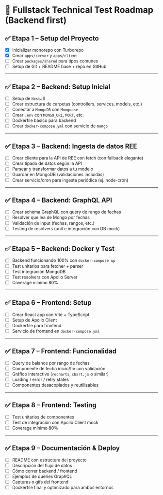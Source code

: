 # 🧪 Fullstack Technical Test Roadmap (Backend first)

## ✅ Etapa 1 – Setup del Proyecto

- [x] Inicializar monorepo con Turborepo
- [x] Crear `apps/server` y `apps/client`
- [ ] Crear `packages/shared` para tipos comunes
- [ ] Setup de Git + README base + repo en GitHub

---

## ✅ Etapa 2 – Backend: Setup Inicial

- [ ] Setup de `Nest`JS
- [ ] Crear estructura de carpetas (controllers, services, models, etc.)
- [ ] Conectar a `MongoDB` con `Mongoose`
- [ ] Crear `.env` con `MONGO_URI`, `PORT`, etc.
- [ ] Dockerfile básico para backend
- [ ] Crear `docker-compose.yml` con servicio de `mongo`

---

## ✅ Etapa 3 – Backend: Ingesta de datos REE

- [ ] Crear cliente para la API de REE con fetch (con fallback elegante)
- [ ] Crear tipado de datos según la API
- [ ] Parsear y transformar datos a tu modelo
- [ ] Guardar en MongoDB (validaciones incluidas)
- [ ] Crear servicio/cron para ingesta periódica (ej. node-cron)

---

## ✅ Etapa 4 – Backend: GraphQL API

- [ ] Crear schema GraphQL con query de rango de fechas
- [ ] Resolver que lea de Mongo por fechas
- [ ] Validación de input (fechas, rangos, etc.)
- [ ] Testing de resolvers (unit e integración con DB mock)

---

## ✅ Etapa 5 – Backend: Docker y Test

- [ ] Backend funcionando 100% con `docker-compose up`
- [ ] Test unitarios para fetcher + parser
- [ ] Test integración MongoDB
- [ ] Test resolvers con Apollo Server
- [ ] Coverage mínimo 80%

---

## ✅ Etapa 6 – Frontend: Setup

- [ ] Crear React app con Vite + TypeScript
- [ ] Setup de Apollo Client
- [ ] Dockerfile para frontend
- [ ] Servicio de frontend en `docker-compose.yml`

---

## ✅ Etapa 7 – Frontend: Funcionalidad

- [ ] Query de balance por rango de fechas
- [ ] Componente de fecha inicio/fin con validación
- [ ] Gráfico interactivo (`recharts`, `chart.js` o similar)
- [ ] Loading / error / retry states
- [ ] Componentes desacoplados y reutilizables

---

## ✅ Etapa 8 – Frontend: Testing

- [ ] Test unitarios de componentes
- [ ] Test de integración con Apollo Client mock
- [ ] Coverage mínimo 80%

---

## ✅ Etapa 9 – Documentación & Deploy

- [ ] README con estructura del proyecto
- [ ] Descripción del flujo de datos
- [ ] Cómo correr backend / frontend
- [ ] Ejemplos de queries GraphQL
- [ ] Capturas o gifs del frontend
- [ ] Dockerfile final y optimizado para ambos entornos
